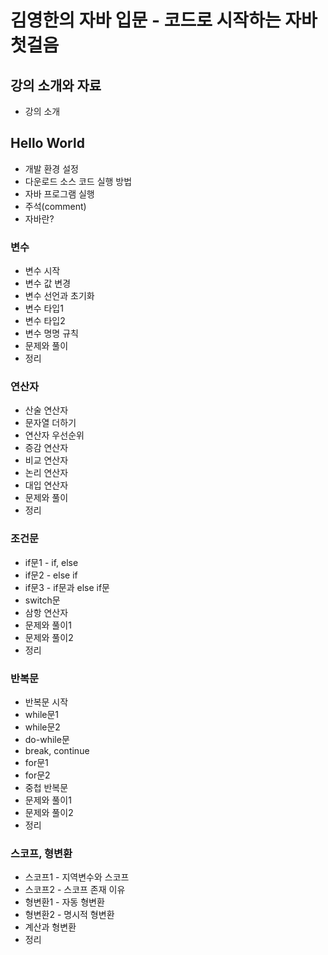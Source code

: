 # 김영한의 자바 입문 - 코드로 시작하는 자바 첫걸음

## 강의 소개와 자료

- 강의 소개

## Hello World

- 개발 환경 설정
- 다운로드 소스 코드 실행 방법
- 자바 프로그램 실행
- 주석(comment)
- 자바란?

### 변수

- 변수 시작
- 변수 값 변경
- 변수 선언과 초기화
- 변수 타입1
- 변수 타입2
- 변수 명명 규칙
- 문제와 풀이
- 정리

### 연산자

- 산술 연산자
- 문자열 더하기
- 연산자 우선순위
- 증감 연산자
- 비교 연산자
- 논리 연산자
- 대입 연산자
- 문제와 풀이
- 정리

### 조건문

- if문1 - if, else
- if문2 - else if
- if문3 - if문과 else if문
- switch문
- 삼항 연산자
- 문제와 풀이1
- 문제와 풀이2
- 정리

### 반복문

- 반복문 시작
- while문1
- while문2
- do-while문
- break, continue
- for문1
- for문2
- 중첩 반복문
- 문제와 풀이1
- 문제와 풀이2
- 정리

### 스코프, 형변환

- 스코프1 - 지역변수와 스코프
- 스코프2 - 스코프 존재 이유
- 형변환1 - 자동 형변환
- 형변환2 - 명시적 형변환
- 계산과 형변환
- 정리